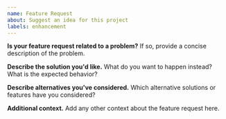 ```yaml
---
name: Feature Request
about: Suggest an idea for this project
labels: enhancement
---
```


**Is your feature request related to a problem?**
If so, provide a concise description of the problem.

**Describe the solution you'd like.**
What do you want to happen instead? What is the expected behavior?

**Describe alternatives you've considered.**
Which alternative solutions or features have you considered?

**Additional context.**
Add any other context about the feature request here.
